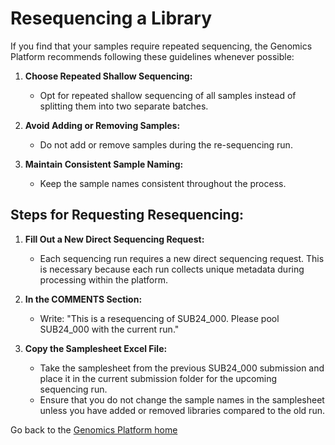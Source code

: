 # Resequencing a Library

If you find that your samples require repeated sequencing, the Genomics Platform recommends following these guidelines whenever possible:

1. **Choose Repeated Shallow Sequencing:**  
   - Opt for repeated shallow sequencing of all samples instead of splitting them into two separate batches.  
   
2. **Avoid Adding or Removing Samples:**  
   - Do not add or remove samples during the re-sequencing run.  
   
3. **Maintain Consistent Sample Naming:**  
   - Keep the sample names consistent throughout the process.  

## Steps for Requesting Resequencing:  

1. **Fill Out a New Direct Sequencing Request:**  
   - Each sequencing run requires a new direct sequencing request. This is necessary because each run collects unique metadata during processing within the platform.  
   
2. **In the COMMENTS Section:**  
   - Write: "This is a resequencing of SUB24_000. Please pool SUB24_000 with the current run."  
   
3. **Copy the Samplesheet Excel File:**  
   - Take the samplesheet from the previous SUB24_000 submission and place it in the current submission folder for the upcoming sequencing run.  
   - Ensure that you do not change the sample names in the samplesheet unless you have added or removed libraries compared to the old run.  


Go back to the [Genomics Platform home](https://sundgenomics.github.io)
